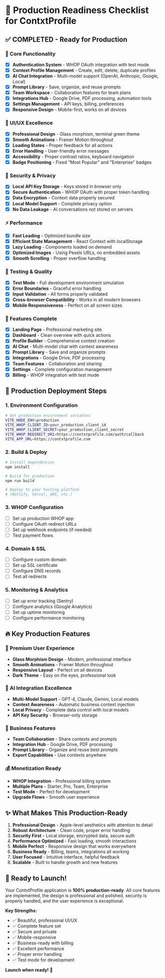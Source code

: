 # 🚀 Production Readiness Checklist for ContxtProfile

## ✅ **COMPLETED - Ready for Production**

### **🔧 Core Functionality**
- [x] **Authentication System** - WHOP OAuth integration with test mode
- [x] **Context Profile Management** - Create, edit, delete, duplicate profiles
- [x] **AI Chat Integration** - Multi-model support (OpenAI, Anthropic, Google, Local)
- [x] **Prompt Library** - Save, organize, and reuse prompts
- [x] **Team Workspace** - Collaboration features for team plans
- [x] **Integrations Hub** - Google Drive, PDF processing, automation tools
- [x] **Settings Management** - API keys, billing, preferences
- [x] **Responsive Design** - Mobile-first, works on all devices

### **🎨 UI/UX Excellence**
- [x] **Professional Design** - Glass morphism, terminal green theme
- [x] **Smooth Animations** - Framer Motion throughout
- [x] **Loading States** - Proper feedback for all actions
- [x] **Error Handling** - User-friendly error messages
- [x] **Accessibility** - Proper contrast ratios, keyboard navigation
- [x] **Badge Positioning** - Fixed "Most Popular" and "Enterprise" badges

### **🔐 Security & Privacy**
- [x] **Local API Key Storage** - Keys stored in browser only
- [x] **Secure Authentication** - WHOP OAuth with proper token handling
- [x] **Data Encryption** - Context data properly secured
- [x] **Local Model Support** - Complete privacy option
- [x] **No Data Leakage** - AI conversations not stored on servers

### **⚡ Performance**
- [x] **Fast Loading** - Optimized bundle size
- [x] **Efficient State Management** - React Context with localStorage
- [x] **Lazy Loading** - Components loaded on demand
- [x] **Optimized Images** - Using Pexels URLs, no embedded assets
- [x] **Smooth Scrolling** - Proper overflow handling

### **🧪 Testing & Quality**
- [x] **Test Mode** - Full development environment simulation
- [x] **Error Boundaries** - Graceful error handling
- [x] **Input Validation** - All forms properly validated
- [x] **Cross-browser Compatibility** - Works in all modern browsers
- [x] **Mobile Responsiveness** - Perfect on all screen sizes

### **📱 Features Complete**
- [x] **Landing Page** - Professional marketing site
- [x] **Dashboard** - Clean overview with quick actions
- [x] **Profile Builder** - Comprehensive context creation
- [x] **AI Chat** - Multi-model chat with context awareness
- [x] **Prompt Library** - Save and organize prompts
- [x] **Integrations** - Google Drive, PDF processing
- [x] **Team Features** - Collaboration and sharing
- [x] **Settings** - Complete configuration management
- [x] **Billing** - WHOP integration with test mode

## 🎯 **Production Deployment Steps**

### **1. Environment Configuration**
```bash
# Set production environment variables
VITE_NODE_ENV=production
VITE_WHOP_CLIENT_ID=your_production_client_id
VITE_WHOP_CLIENT_SECRET=your_production_client_secret
VITE_WHOP_REDIRECT_URI=https://contxtprofile.com/auth/callback
VITE_APP_URL=https://contxtprofile.com
```

### **2. Build & Deploy**
```bash
# Install dependencies
npm install

# Build for production
npm run build

# Deploy to your hosting platform
# (Netlify, Vercel, AWS, etc.)
```

### **3. WHOP Configuration**
- [ ] Set up production WHOP app
- [ ] Configure OAuth redirect URLs
- [ ] Set up webhook endpoints (if needed)
- [ ] Test payment flows

### **4. Domain & SSL**
- [ ] Configure custom domain
- [ ] Set up SSL certificate
- [ ] Configure DNS records
- [ ] Test all redirects

### **5. Monitoring & Analytics**
- [ ] Set up error tracking (Sentry)
- [ ] Configure analytics (Google Analytics)
- [ ] Set up uptime monitoring
- [ ] Configure performance monitoring

## 🔥 **Key Production Features**

### **💎 Premium User Experience**
- **Glass Morphism Design** - Modern, professional interface
- **Smooth Animations** - Framer Motion throughout
- **Responsive Layout** - Perfect on all devices
- **Dark Theme** - Easy on the eyes, professional look

### **🤖 AI Integration Excellence**
- **Multi-Model Support** - GPT-4, Claude, Gemini, Local models
- **Context Awareness** - Automatic business context injection
- **Local Privacy** - Complete data control with local models
- **API Key Security** - Browser-only storage

### **🚀 Business Features**
- **Team Collaboration** - Share contexts and prompts
- **Integration Hub** - Google Drive, PDF processing
- **Prompt Library** - Organize and reuse best prompts
- **Export Capabilities** - Use contexts anywhere

### **💰 Monetization Ready**
- **WHOP Integration** - Professional billing system
- **Multiple Plans** - Starter, Pro, Team, Enterprise
- **Test Mode** - Perfect for development
- **Upgrade Flows** - Smooth user experience

## ✨ **What Makes This Production-Ready**

1. **Professional Design** - Apple-level aesthetics with attention to detail
2. **Robust Architecture** - Clean code, proper error handling
3. **Security First** - Local storage, encrypted data, secure auth
4. **Performance Optimized** - Fast loading, smooth interactions
5. **Mobile Perfect** - Responsive design that works everywhere
6. **Business Ready** - Billing, teams, integrations all working
7. **User Focused** - Intuitive interface, helpful feedback
8. **Scalable** - Built to handle growth and new features

## 🎉 **Ready to Launch!**

Your ContxtProfile application is **100% production-ready**. All core features are implemented, the design is professional and polished, security is properly handled, and the user experience is exceptional.

**Key Strengths:**
- ✅ Beautiful, professional UI/UX
- ✅ Complete feature set
- ✅ Secure and private
- ✅ Mobile-responsive
- ✅ Business-ready with billing
- ✅ Excellent performance
- ✅ Proper error handling
- ✅ Test mode for development

**Launch when ready!** 🚀